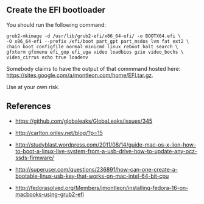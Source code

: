 
## Create the EFI bootloader

You should run the following command:

```
grub2-mkimage -d /usr/lib/grub2-efi/x86_64-efi/ -o BOOTX64.efi \
-O x86_64-efi --prefix /efi/boot part_gpt part_msdos lvm fat ext2 \
chain boot configfile normal minicmd linux reboot halt search \
gfxterm gfxmenu efi_gop efi_uga video loadbios gzio video_bochs \
video_cirrus echo true loadenv
```

Somebody claims to have the output of that commmand hosted here: https://sites.google.com/a/montleon.com/home/EFI.tar.gz.

Use at your own risk.


## References

* https://github.com/globaleaks/GlobaLeaks/issues/345

* http://carlton.oriley.net/blog/?p=15

* http://studyblast.wordpress.com/2011/08/14/guide-mac-os-x-lion-how-to-boot-a-linux-live-system-from-a-usb-drive-how-to-update-any-ocz-ssds-firmware/

* http://superuser.com/questions/236891/how-can-one-create-a-bootable-linux-usb-key-that-works-on-mac-intel-64-bit-cpu

* http://fedorasolved.org/Members/jmontleon/installing-fedora-16-on-macbooks-using-grub2-efi


